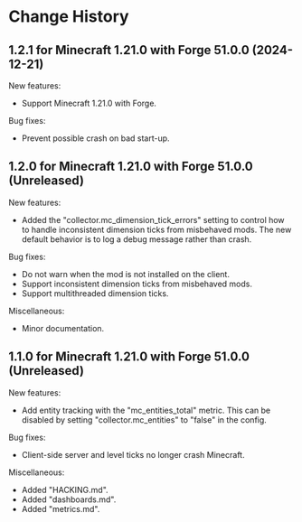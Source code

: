 Change History
==============


1.2.1 for Minecraft 1.21.0 with Forge 51.0.0 (2024-12-21)
---------------------------------------------------------

New features:

- Support Minecraft 1.21.0 with Forge.

Bug fixes:

- Prevent possible crash on bad start-up.


1.2.0 for Minecraft 1.21.0 with Forge 51.0.0 (Unreleased)
---------------------------------------------------------

New features:

- Added the "collector.mc_dimension_tick_errors" setting to control how to handle inconsistent dimension ticks from misbehaved mods. The new default behavior is to log a debug message rather than crash.

Bug fixes:

- Do not warn when the mod is not installed on the client.
- Support inconsistent dimension ticks from misbehaved mods.
- Support multithreaded dimension ticks.

Miscellaneous:

- Minor documentation.


1.1.0 for Minecraft 1.21.0 with Forge 51.0.0 (Unreleased)
---------------------------------------------------------

New features:

- Add entity tracking with the "mc_entities_total" metric. This can be disabled by setting "collector.mc_entities" to "false" in the config.

Bug fixes:

- Client-side server and level ticks no longer crash Minecraft.

Miscellaneous:

- Added "HACKING.md".
- Added "dashboards.md".
- Added "metrics.md".
